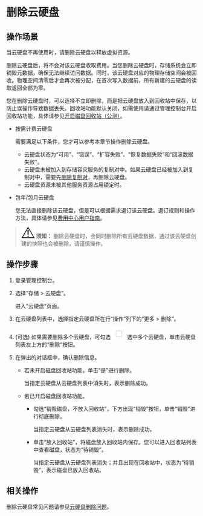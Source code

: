 # 删除云硬盘<a name="evs_01_0005"></a>

## 操作场景<a name="section6567565617247"></a>

当云硬盘不再使用时，请删除云硬盘以释放虚拟资源。

删除云硬盘后，将不会对该云硬盘收取费用。当您删除云硬盘时，存储系统会立即销毁元数据，确保无法继续访问数据。同时，该云硬盘对应的物理存储空间会被回收。物理空间清零后才会再次被分配，在首次写入数据前，所有新建的云硬盘的读取返回全部为零。

您在删除云硬盘时，可以选择不立即删除，而是把云硬盘放入到回收站中保存，以防止误操作导致数据丢失。回收站功能默认关闭，如需使用请通过管理控制台开启回收站功能，具体请参见[开启磁盘回收站（公测）](开启磁盘回收站（公测）.md)。

-   按需计费云硬盘

    需要满足以下条件，您才可以参考本章节操作删除云硬盘。

    -   云硬盘状态为“可用”、“错误”、“扩容失败”、“恢复数据失败”和“回滚数据失败”。
    -   云硬盘未被加入到存储容灾服务的复制对中。如果云硬盘已经被加入到复制对中，需要先[删除复制对](https://support.huaweicloud.com/usermanual-sdrs/sdrs_ug_rp_0003.html)，再删除云硬盘。
    -   云硬盘资源未被其他服务资源占用锁定时。

-   包年/包月云硬盘

    您无法直接删除该云硬盘，但是可以根据需求退订该云硬盘。退订规则和操作方法，具体请参见[费用中心用户指南](https://support.huaweicloud.com/usermanual-billing/zh-cn_topic_0083138805.html)。


>![](public_sys-resources/icon-notice.gif) **须知：** 
>删除云硬盘时，会同时删除所有云硬盘数据，通过该云硬盘创建的快照也会被删除，请谨慎操作。

## 操作步骤<a name="section29417758172419"></a>

1.  登录管理控制台。
2.  选择“存储 \> 云硬盘”。

    进入“云硬盘“页面。

3.  在云硬盘列表中，选择指定云硬盘所在行“操作”列下的“更多  \>  删除“。
4.  \(可选\) 如果需要删除多个云硬盘，可勾选  ![](figures/icon-select.png) 选中多个云硬盘，单击云硬盘列表左上方的“删除“按钮。
5.  在弹出的对话框中，确认删除信息。
    -   若未开启磁盘回收站功能，单击“是”进行删除。

        当指定云硬盘从云硬盘列表中消失时，表示删除成功。

    -   若已开启磁盘回收站功能。
        -   勾选“销毁磁盘，不放入回收站”，下方出现“销毁”按钮，单击“销毁”进行彻底删除。

            当指定云硬盘从云硬盘列表消失时，表示删除成功。

        -   单击“放入回收站”，将磁盘放入回收站内保存。您可以进入回收站列表中查看磁盘，状态为“待销毁”。

            当指定云硬盘从云硬盘列表消失；并且出现在回收站中，状态为“待销毁”，表示磁盘已放入回收站。




## 相关操作<a name="section1527411511613"></a>

删除云硬盘常见问题请参见[云硬盘删除问题](https://support.huaweicloud.com/evs_faq/evs_01_0083.html)。

